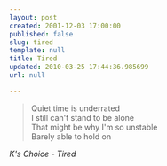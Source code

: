 ```yaml
---
layout: post
created: 2001-12-03 17:00:00
published: false
slug: tired
template: null
title: Tired
updated: 2010-03-25 17:44:36.985699
url: null

---
```


>Quiet time is underrated<br />
I still can't stand to be alone<br />
That might be why I'm so unstable<br />
Barely able to hold on

_K's Choice - Tired_


